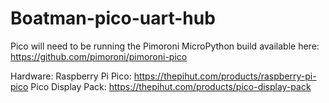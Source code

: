 # Boatman-pico-uart-hub

Pico will need to be running the Pimoroni MicroPython build available here: https://github.com/pimoroni/pimoroni-pico

Hardware:
Raspberry Pi Pico: https://thepihut.com/products/raspberry-pi-pico
Pico Display Pack: https://thepihut.com/products/pico-display-pack
